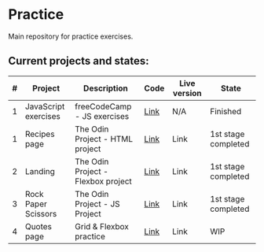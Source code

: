 # Practice

Main repository for practice exercises.

## Current projects and states:

| **#** | **Project**          | **Description**                    | **Code**                                                                       | **Live version** | **State**           |
|-------|----------------------|------------------------------------|--------------------------------------------------------------------------------|------------------|---------------------|
| 1     | JavaScript exercises | freeCodeCamp - JS exercises        | [Link](https://github.com/herlnd/practice/tree/main/fcc-projects/js-exercises) | N/A              | Finished            |
| 1     | Recipes page         | The Odin Project - HTML project    | [Link](https://github.com/herlnd/practice/tree/main/odin-projects/recipes)     | Link             | 1st stage completed |
| 2     | Landing              | The Odin Project - Flexbox project | [Link](https://github.com/herlnd/practice/tree/main/odin-projects/landing)     | Link             | 1st stage completed |
| 3     | Rock Paper Scissors  | The Odin Project - JS Project      | [Link](https://github.com/herlnd/practice/tree/main/odin-projects/rps)         | Link             | 1st stage completed |
| 4     | Quotes page          | Grid & Flexbox practice            | [Link]()                                                                       | Link             | WIP                 |
